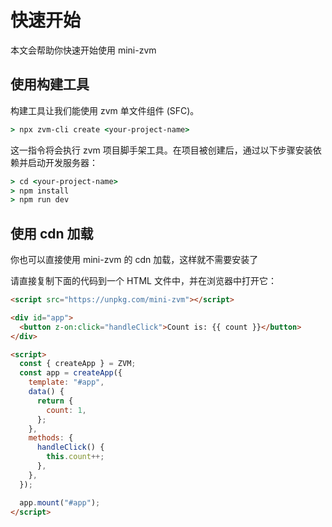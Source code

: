 # 快速开始

本文会帮助你快速开始使用 mini-zvm

## 使用构建工具

构建工具让我们能使用 zvm 单文件组件 (SFC)。

```cmd
> npx zvm-cli create <your-project-name>
```

这一指令将会执行 zvm 项目脚手架工具。在项目被创建后，通过以下步骤安装依赖并启动开发服务器：

```cmd
> cd <your-project-name>
> npm install
> npm run dev
```

## 使用 cdn 加载

你也可以直接使用 mini-zvm 的 cdn 加载，这样就不需要安装了

请直接复制下面的代码到一个 HTML 文件中，并在浏览器中打开它：

```html
<script src="https://unpkg.com/mini-zvm"></script>

<div id="app">
  <button z-on:click="handleClick">Count is: {{ count }}</button>
</div>

<script>
  const { createApp } = ZVM;
  const app = createApp({
    template: "#app",
    data() {
      return {
        count: 1,
      };
    },
    methods: {
      handleClick() {
        this.count++;
      },
    },
  });

  app.mount("#app");
</script>
```
